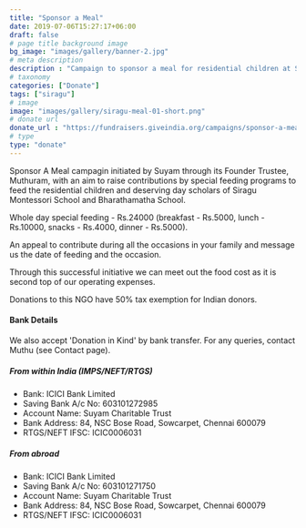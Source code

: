 ```yaml
---
title: "Sponsor a Meal"
date: 2019-07-06T15:27:17+06:00
draft: false
# page title background image
bg_image: "images/gallery/banner-2.jpg"
# meta description
description : "Campaign to sponsor a meal for residential children at Siragu"
# taxonomy
categories: ["Donate"]
tags: ["siragu"]
# image
image: "images/gallery/siragu-meal-01-short.png"
# donate url
donate_url : "https://fundraisers.giveindia.org/campaigns/sponsor-a-meal-1"
# type
type: "donate"
---
```


Sponsor A Meal campagin initiated by Suyam through its Founder Trustee, 
Muthuram, with an aim to raise contributions by special feeding programs to 
feed the residential children and deserving day scholars of Siragu Montessori 
School and Bharathamatha School.

Whole day special feeding - Rs.24000 (breakfast - Rs.5000, lunch - Rs.10000, snacks - Rs.4000, dinner - Rs.5000).

An appeal to contribute during all the occasions in your family and message us 
the date of feeding and the occasion.

Through this successful initiative we can meet out the food cost as it is 
second top of our operating expenses.

Donations to this NGO have 50% tax exemption for Indian donors.

#### Bank Details

We also accept 'Donation in Kind' by bank transfer. For any queries, contact 
Muthu (see Contact page).

##### From within India (IMPS/NEFT/RTGS)

* Bank: ICICI Bank Limited
* Saving Bank A/c No: 603101272985
* Account Name: Suyam Charitable Trust
* Bank Address: 84, NSC Bose Road, Sowcarpet, Chennai 600079
* RTGS/NEFT IFSC: ICIC0006031

##### From abroad
 
* Bank: ICICI Bank Limited
* Saving Bank A/c No: 603101271750
* Account Name: Suyam Charitable Trust
* Bank Address: 84, NSC Bose Road, Sowcarpet, Chennai 600079
* RTGS/NEFT IFSC: ICIC0006031


